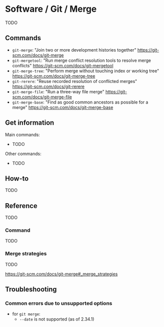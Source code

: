 # Software / Git / Merge

TODO

## Commands

- `git-merge`: "Join two or more development histories together"
  <https://git-scm.com/docs/git-merge>
- `git-mergetool`: "Run merge conflict resolution tools to resolve merge conflicts"
  <https://git-scm.com/docs/git-mergetool>
- `git-merge-tree`: "Perform merge without touching index or working tree"
  <https://git-scm.com/docs/git-merge-tree>
- `git-rerere`: "Reuse recorded resolution of conflicted merges"
  <https://git-scm.com/docs/git-rerere>
- `git-merge-file`: "Run a three-way file merge"
  <https://git-scm.com/docs/git-merge-file>
- `git-merge-base`: "Find as good common ancestors as possible for a merge"
  <https://git-scm.com/docs/git-merge-base>

## Get information

Main commands:

- TODO

Other commands:

- TODO

## How-to

TODO

## Reference

TODO

### Command

TODO

### Merge strategies

TODO

<https://git-scm.com/docs/git-merge#_merge_strategies>

## Troubleshooting

### Common errors due to unsupported options

- for `git merge`:
  - `--date` is not supported (as of 2.34.1)
